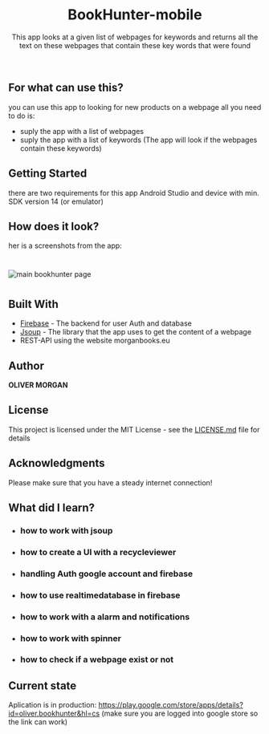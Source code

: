 <h1 align="center">BookHunter-mobile</h1>
<div align="center">
This app looks at a given list of webpages for keywords and returns all the text on these webpages that 
contain these key words that were found
</div>
<br>
<br>

## For what can use this?
you can use this app to looking for new products on a webpage all you need to do is:
* suply the app with a list of webpages
* suply the app with a list of keywords (The app will look if the webpages contain these keywords)

## Getting Started
there are two requirements for this app Android Studio and device with min. SDK version 14 (or emulator)


## How does it look?
her is a screenshots from the app:

#
![main bookhunter page](https://i.imgur.com/9tjIR5D.png)
#

## Built With

* [Firebase](https://firebase.google.com/) - The backend for user Auth and database
* [Jsoup](https://jsoup.org//) - The library that the app uses to get the content of a webpage
* REST-API using the website morganbooks.eu


## Author

**OLIVER MORGAN**

## License

This project is licensed under the MIT License - see the [LICENSE.md](LICENSE.md) file for details

## Acknowledgments

Please make sure that you have a steady internet connection!

## What did I learn? 
* ### how to work with jsoup
* ### how to create a UI with a recycleviewer
* ### handling Auth google account and firebase
* ### how to use realtimedatabase in firebase
* ### how to work with a alarm and notifications
* ### how to work with spinner
* ### how to check if a webpage exist or not

## Current state
Aplication is in production: https://play.google.com/store/apps/details?id=oliver.bookhunter&hl=cs (make sure you are logged into google store so the link can work)

